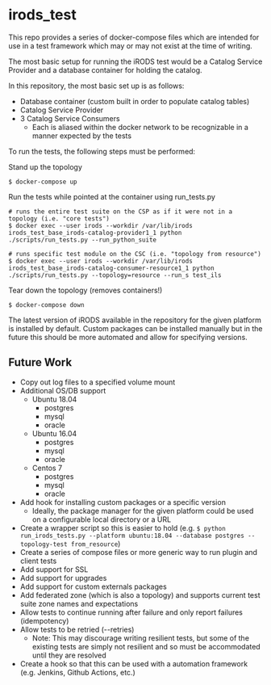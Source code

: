 # irods\_test

This repo provides a series of docker-compose files which are intended for use in a test framework which may or may not exist at the time of writing.

The most basic setup for running the iRODS test would be a Catalog Service Provider and a database container for holding the catalog.

In this repository, the most basic set up is as follows:
 - Database container (custom built in order to populate catalog tables)
 - Catalog Service Provider
 - 3 Catalog Service Consumers
    - Each is aliased within the docker network to be recognizable in a manner expected by the tests

To run the tests, the following steps must be performed:

Stand up the topology
```
$ docker-compose up
```

Run the tests while pointed at the container using run\_tests.py
```
# runs the entire test suite on the CSP as if it were not in a topology (i.e. "core tests")
$ docker exec --user irods --workdir /var/lib/irods irods_test_base_irods-catalog-provider1_1 python ./scripts/run_tests.py --run_python_suite

# runs specific test module on the CSC (i.e. "topology from resource")
$ docker exec --user irods --workdir /var/lib/irods irods_test_base_irods-catalog-consumer-resource1_1 python ./scripts/run_tests.py --topology=resource --run_s test_ils
```

Tear down the topology (removes containers!)
```
$ docker-compose down
```

The latest version of iRODS available in the repository for the given platform is installed by default.
Custom packages can be installed manually but in the future this should be more automated and allow for specifying versions.

## Future Work
 - Copy out log files to a specified volume mount
 - Additional OS/DB support
    - Ubuntu 18.04
        - postgres
        - mysql
        - oracle
    - Ubuntu 16.04
        - postgres
        - mysql
        - oracle
    - Centos 7
        - postgres
        - mysql
        - oracle
 - Add hook for installing custom packages or a specific version
    - Ideally, the package manager for the given platform could be used on a configurable local directory or a URL
 - Create a wrapper script so this is easier to hold (e.g. `$ python run_irods_tests.py --platform ubuntu:18.04 --database postgres --topology-test from_resource`)
 - Create a series of compose files or more generic way to run plugin and client tests
 - Add support for SSL
 - Add support for upgrades
 - Add support for custom externals packages
 - Add federated zone (which is also a topology) and supports current test suite zone names and expectations
 - Allow tests to continue running after failure and only report failures (idempotency)
 - Allow tests to be retried (--retries)
    - Note: This may discourage writing resilient tests, but some of the existing tests are simply not resilient and so must be accommodated until they are resolved
 - Create a hook so that this can be used with a automation framework (e.g. Jenkins, Github Actions, etc.)
